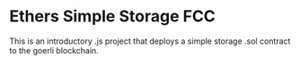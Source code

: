 # Ethers Simple Storage FCC

This is an introductory .js project that deploys a simple storage .sol contract to the goerli blockchain.
